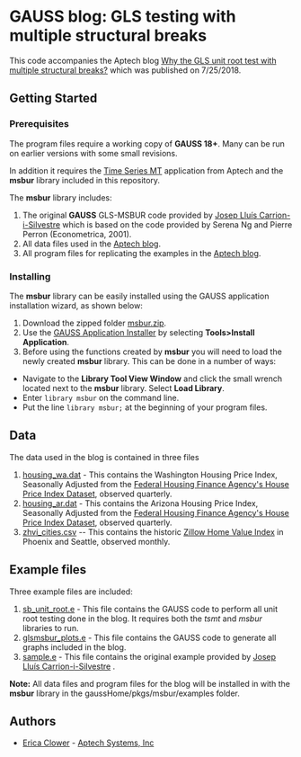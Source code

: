 # GAUSS blog: GLS testing with multiple structural breaks
This code accompanies the Aptech blog [Why the GLS unit root test with multiple
structural breaks?]( https://www.aptech.com/blog/the-changing-trend-in-home-values/) which was published on 7/25/2018.

## Getting Started
### Prerequisites
The program files require a working copy of **GAUSS 18+**. Many can be run on earlier versions with some small revisions.

In addition it requires the [Time Series MT](https://store.aptech.com/gauss-applications-category/time-series-mt.html) application from Aptech and the **msbur** library included in this repository.

The **msbur** library includes:
1. The original **GAUSS** GLS-MSBUR code provided by [Josep Lluís Carrion-i-Silvestre](https://webgrec.ub.edu/webpages/personal/cat/000698_carrion.ub.edu.html) which is based on the code provided by Serena Ng and Pierre Perron (Econometrica, 2001).
2. All data files used in the [Aptech blog](https://www.aptech.com/blog/).
3. All program files for replicating the examples in the [Aptech blog](https://www.aptech.com/blog/).

### Installing
The **msbur** library can be easily installed using the GAUSS application installation wizard, as shown below:

1. Download the zipped folder [msbur.zip](msbur.zip).
2. Use the [GAUSS Application Installer](https://www.aptech.com/support/installation/using-the-applications-installer-wizard/) by selecting **Tools>Install Application**.
3. Before using the functions created by **msbur** you will need to load the newly created **msbur** library. This can be done in a number of ways:
  *   Navigate to the **Library Tool View Window** and click the small wrench located next to the **msbur** library. Select **Load Library**.
  *  Enter `library msbur` on the command line.
  *  Put the line `library msbur;` at the beginning of your program files.

## Data
The data used in the blog is contained in three files

1. [housing_wa.dat](housing_wa.dat) - This contains the Washington Housing Price Index, Seasonally Adjusted from the [Federal Housing Finance Agency's House Price Index Dataset](https://www.fhfa.gov/DataTools/Downloads/Pages/House-Price-Index-Datasets.aspx), observed quarterly.  
2. [housing_ar.dat](housing_ar.dat) - This contains the Arizona Housing Price Index, Seasonally Adjusted from the [Federal Housing Finance Agency's House Price Index Dataset](https://www.fhfa.gov/DataTools/Downloads/Pages/House-Price-Index-Datasets.aspx), observed quarterly.
3. [zhvi_cities.csv](zhvi_cities.csv) -- This contains the historic [Zillow Home Value Index](https://www.zillow.com/research/data/) in Phoenix and Seattle, observed monthly.

## Example files
Three example files are included:
1. [sb_unit_root.e](sb_unit_root.e) - This file contains the GAUSS code to perform all unit root testing done in the blog. It requires both the *tsmt* and *msbur* libraries to run.
2. [glsmsbur_plots.e](glsmsbur_plots.e) - This file contains the GAUSS code to generate all graphs included in the blog.
3. [sample.e](sample.e) - This file contains the original example provided by [Josep Lluís Carrion-i-Silvestre](https://webgrec.ub.edu/webpages/personal/cat/000698_carrion.ub.edu.html) .

**Note:** All data files and program files for the blog will be installed in with the **msbur** library in the gaussHome/pkgs/msbur/examples folder.

## Authors
*  [Erica Clower](erica@aptech.com) - [Aptech Systems, Inc](www.aptech.com)
